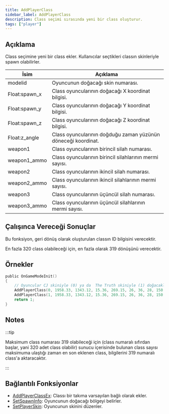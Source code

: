 ```yaml
---
title: AddPlayerClass
sidebar_label: AddPlayerClass
description: Class seçimi sırasında yeni bir class oluşturur.
tags: ["player"]
---
```


## Açıklama

Class seçimine yeni bir class ekler. Kullanıcılar seçtikleri classın skinleriyle spawn olabilirler.

| İsim          | Açıklama                                                      |
| ------------- | ------------------------------------------------------------- |
| modelid       | Oyuncunun doğacağı skin numarası.                             |
| Float:spawn_x | Class oyuncularının doğacağı X koordinat bilgisi.             |
| Float:spawn_y | Class oyuncularının doğacağı Y koordinat bilgisi.             |
| Float:spawn_z | Class oyuncularının doğacağı Z koordinat bilgisi.             |
| Float:z_angle | Class oyuncularının doğduğu zaman yüzünün döneceği koordinat. |
| weapon1       | Class oyuncularının birincil silah numarası.                  |
| weapon1_ammo  | Class oyuncularının birincil silahlarının mermi sayısı.       |
| weapon2       | Class oyuncularının ikincil silah numarası.                   |
| weapon2_ammo  | Class oyuncularının ikincil silahlarının mermi sayısı.        |
| weapon3       | Class oyuncularının üçüncül silah numarası.                   |
| weapon3_ammo  | Class oyuncularının üçüncül silahlarının mermi sayısı.        |

## Çalışınca Vereceği Sonuçlar

Bu fonksiyon, geri dönüş olarak oluşturulan classın ID bilgisini verecektir.

En fazla 320 class olabileceği için, en fazla olarak 319 dönüşünü verecektir.

## Örnekler

```c
public OnGameModeInit()
{
    // Oyuncular CJ skiniyle (0) ya da  The Truth skiniyle (1) doğacaklar.
    AddPlayerClass(0, 1958.33, 1343.12, 15.36, 269.15, 26, 36, 28, 150, 0, 0); // CJ
    AddPlayerClass(1, 1958.33, 1343.12, 15.36, 269.15, 26, 36, 28, 150, 0, 0); // The Truth
    return 1;
}
```

## Notes

:::tip

Maksimum class numarası 319 olabileceği için (class numaralı sıfırdan başlar, yani 320 adet class olabilir) sunucu içerisinde bulunan class sayısı maksimuma ulaştığı zaman en son eklenen class, bilgilerini 319 numaralı class'a aktaracaktır.

:::

## Bağlantılı Fonksiyonlar

- [AddPlayerClassEx](AddPlayerClassEx): Classı bir takıma varsayılan bağlı olarak ekler.
- [SetSpawnInfo](SetSpawnInfo): Oyuncunun doğacağı bölgeyi belirler.
- [SetPlayerSkin](SetPlayerSkin): Oyuncunun skinini düzenler.

